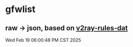 # gfwlist
## raw -> json, based on [v2ray-rules-dat](https://github.com/Loyalsoldier/v2ray-rules-dat)
Wed Feb 19 06:00:48 PM CST 2025

